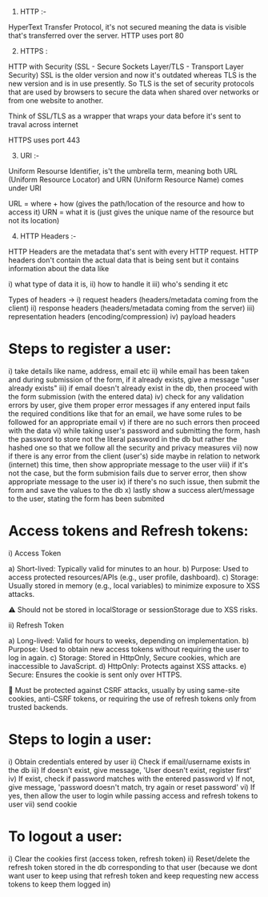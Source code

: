 1) HTTP :-

HyperText Transfer Protocol, it's not secured meaning the data is visible that's transferred over the server. HTTP uses port 80

2) HTTPS : 

HTTP with Security (SSL - Secure Sockets Layer/TLS - Transport Layer Security)
SSL is the older version and now it's outdated whereas TLS is the new version and is in use presently.  So TLS is the set of security protocols that are used by browsers to secure the data when shared over networks or from one website to another. 

Think of SSL/TLS as a wrapper that wraps your data before it's sent to traval across internet

HTTPS uses port 443

3) URI :-  

Uniform Resourse Identifier, is't the umbrella term, meaning both URL (Uniform Resource Locator) and URN (Uniform Resource Name) comes under URI

URL = where + how (gives the path/location of the resource and how to access it)
URN = what it is (just gives the unique name of the resource but not its location)

4) HTTP Headers :-  

HTTP Headers are the metadata that's sent with every HTTP request. HTTP headers don't contain the actual data that is being sent but it contains information about the data like

i) what type of data it is, ii) how to handle it iii) who's sending it etc

Types of headers -> i) request headers (headers/metadata coming from the client) ii) response headers (headers/metadata coming from the server) iii) representation headers (encoding/compression) iv) payload headers

# Steps to register a user:

i) take details like name, address, email etc
ii) while email has been taken and during submission of the form, if it already exists, give a message "user already exists"
iii) if email doesn't already exist in the db, then proceed with the form submission (with the entered data)
iv) check for any validation errors by user, give them proper error messages if any entered input fails the required conditions like that for an email, we have some rules to be followed for an appropriate email
v) if there are no such errors then proceed with the data 
vi) while taking user's password and submitting the form, hash the password to store not the literal password in the db but rather the hashed one so that we follow all the security and privacy measures
vii) now if there is any error from the client (user's) side maybe in relation to network (internet) this time, then show appropriate message to the user
viii) if it's not the case, but the form submision fails due to server error, then show appropriate message to the user
ix) if there's no such issue, then submit the form and save the values to the db
x) lastly show a success alert/message to the user, stating the form has been submited

# Access tokens and Refresh tokens:


i) Access Token

a) Short-lived: Typically valid for minutes to an hour.
b) Purpose: Used to access protected resources/APIs (e.g., user profile, dashboard).
c) Storage: Usually stored in memory (e.g., local variables) to minimize exposure to XSS attacks.

⚠️ Should not be stored in localStorage or sessionStorage due to XSS risks.

ii) Refresh Token

a) Long-lived: Valid for hours to weeks, depending on implementation.
b) Purpose: Used to obtain new access tokens without requiring the user to log in again.
c) Storage: Stored in HttpOnly, Secure cookies, which are inaccessible to JavaScript.
d) HttpOnly: Protects against XSS attacks.
e) Secure: Ensures the cookie is sent only over HTTPS.

🔐 Must be protected against CSRF attacks, usually by using same-site cookies, anti-CSRF tokens, or requiring the use of refresh tokens only from trusted backends.

# Steps to login a user:

i) Obtain credentials entered by user
ii) Check if email/username exists in the db
iii) If doesn't exist, give message, 'User doesn't exist, register first'
iv) If exist, check if password matches with the entered password
v) If not, give message, 'password doesn't match, try again or reset password'
vi) If yes, then allow the user to login while passing access and refresh tokens to user
vii) send cookie


# To logout a user:

i) Clear the cookies first (access token, refresh token)
ii) Reset/delete the refresh token stored in the db corresponding to that user (because we dont want user to keep using that refresh token and keep requesting new access tokens to keep them logged in)